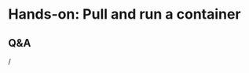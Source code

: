 # Hands-on: Pull and run a container

<!--
[Exercises on the course GitHub](https://github.com/Lumi-supercomputer/Getting_Started_with_AI_workshop/tree/ai-20251008/05_Running_containers_on_LUMI).
-->

<!--
[Exercises on the course GitHub](https://github.com/Lumi-supercomputer/Getting_Started_with_AI_workshop/tree/main/05_Running_containers_on_LUMI).
-->

<!--
For the exercises, if you want to use the binding modules, use

```
module use /appl/local/containers/ai-modules
module load singularity-AI-bindings
```
-->


<!--
A video recording of the discussion of the solution will follow.
-->

<!--
<video src="https://462000265.lumidata.eu/ai-20251008/recordings/E05_RunningContainers.mp4" controls="controls"></video>
-->


## Q&A

/
